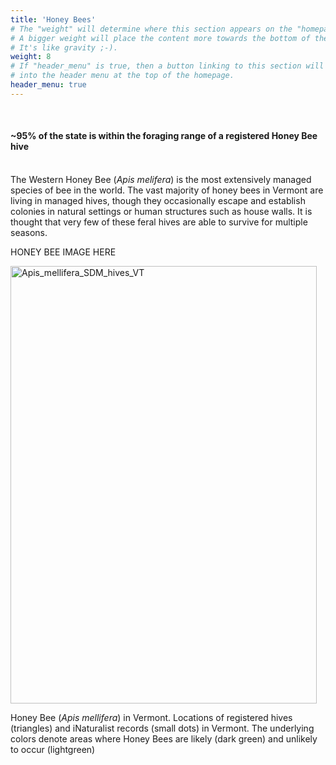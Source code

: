```yaml
---
title: 'Honey Bees'
# The "weight" will determine where this section appears on the "homepage".
# A bigger weight will place the content more towards the bottom of the page.
# It's like gravity ;-).
weight: 8
# If "header_menu" is true, then a button linking to this section will be placed
# into the header menu at the top of the homepage.
header_menu: true
---
```

<br>
<div class="lead">
<h4>
~95% of the state is within the foraging range of a registered Honey Bee hive
</h4>
</div>
<br>
<div class="doubleColumn">
<div>
The Western Honey Bee (<i>Apis melifera</i>) is the most extensively managed species of bee in the world. The vast majority of honey bees in Vermont are living in managed hives, though they occasionally escape and establish colonies in natural settings or human structures such as house walls. It is thought that very few of these feral hives are able to survive for multiple seasons.

HONEY BEE IMAGE HERE
</div>
<div><img src="https://stateofbees.vtatlasoflife.org/images/Apis_mellifera_VT_hives.png" alt="Apis_mellifera_SDM_hives_VT" style="height:700px; width:490px;">
<p class="caption">Honey Bee (<i>Apis mellifera</i>) in Vermont. Locations of registered hives (triangles) and iNaturalist records (small dots) in Vermont. The underlying colors denote areas where Honey Bees are likely (dark green) and unlikely to occur (lightgreen)</p>
</div>
</div>
